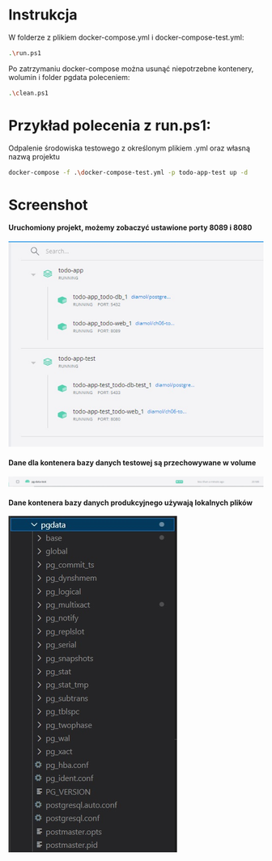 # Instrukcja
W folderze z plikiem docker-compose.yml i docker-compose-test.yml:
```sh
.\run.ps1
```
Po zatrzymaniu docker-compose można usunąć niepotrzebne kontenery, wolumin i folder pgdata poleceniem:
```sh
.\clean.ps1  
``` 

# Przykład polecenia z run.ps1:
Odpalenie środowiska testowego z określonym plikiem .yml oraz własną nazwą projektu
```sh
docker-compose -f .\docker-compose-test.yml -p todo-app-test up -d
```

# Screenshot
#### Uruchomiony projekt, możemy zobaczyć ustawione porty 8089 i 8080
![Wynik po odpaleniu run.ps1 w konsoli](images/screen3.jpg)
#### Dane dla kontenera bazy danych testowej są przechowywane w volume
![Screen wolumenu](images/pgdata_volume.jpg)
#### Dane kontenera bazy danych produkcyjnego używają lokalnych plików
![Screen folderu pgdata](images/pgdata_local.jpg)